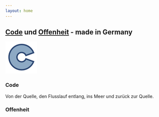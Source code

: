 ```yaml
---
layout: home
---
```


## [Code](#code) und [Offenheit](#offenheit) - made in Germany

![Logo](/assets/img/open-code-logo-100x100.png)

### Code
Von der Quelle, den Flusslauf entlang, ins Meer und zurück zur Quelle.

### Offenheit
